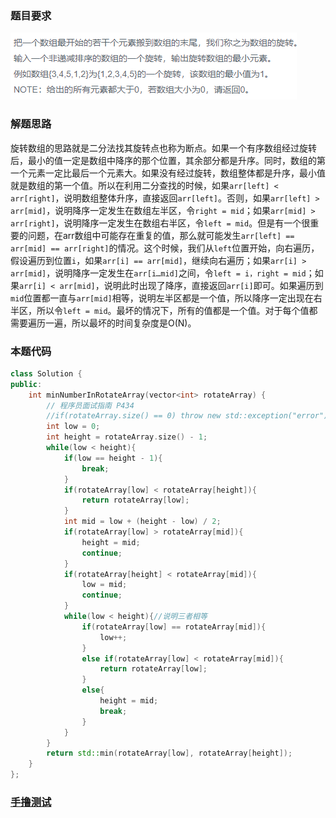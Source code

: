 ### 题目要求

![](./pic/offer11.png)

### 解题思路

旋转数组的思路就是二分法找其旋转点也称为断点。如果一个有序数组经过旋转后，最小的值一定是数组中降序的那个位置，其余部分都是升序。同时，数组的第一个元素一定比最后一个元素大。如果没有经过旋转，数组整体都是升序，最小值就是数组的第一个值。所以在利用二分查找的时候，如果`arr[left] < arr[right]`，说明数组整体升序，直接返回`arr[left]`。否则，如果`arr[left] > arr[mid]`，说明降序一定发生在数组左半区，令`right = mid`；如果`arr[mid] > arr[right]`，说明降序一定发生在数组右半区，令`left = mid`。但是有一个很重要的问题，在arr数组中可能存在重复的值，那么就可能发生`arr[left] == arr[mid] == arr[right]`的情况。这个时候，我们从`left`位置开始，向右遍历，假设遍历到位置`i`，如果`arr[i] == arr[mid]`，继续向右遍历；如果`arr[i] > arr[mid]`，说明降序一定发生在`arr[i…mid]`之间，令`left = i，right = mid`；如果`arr[i] < arr[mid]`，说明此时出现了降序，直接返回`arr[i]`即可。如果遍历到`mid`位置都一直与`arr[mid]`相等，说明左半区都是一个值，所以降序一定出现在右半区，所以令`left = mid`。最坏的情况下，所有的值都是一个值。对于每个值都需要遍历一遍，所以最坏的时间复杂度是O(N)。

### 本题代码

```C++
class Solution {
public:
    int minNumberInRotateArray(vector<int> rotateArray) {
        // 程序员面试指南 P434
        //if(rotateArray.size() == 0) throw new std::exception("error");
        int low = 0;
        int height = rotateArray.size() - 1;
        while(low < height){
            if(low == height - 1){
                break;
            }
            if(rotateArray[low] < rotateArray[height]){
                return rotateArray[low];
            }
            int mid = low + (height - low) / 2;
            if(rotateArray[low] > rotateArray[mid]){
                height = mid;
                continue;
            }
            if(rotateArray[height] < rotateArray[mid]){
                low = mid;
                continue;
            }
            while(low < height){//说明三者相等
                if(rotateArray[low] == rotateArray[mid]){
                    low++;
                }
                else if(rotateArray[low] < rotateArray[mid]){
                    return rotateArray[low];
                }
                else{
                    height = mid;
                    break;
                }
            }
        }
        return std::min(rotateArray[low], rotateArray[height]);
    }
};
```

### [手撸测试](<https://www.nowcoder.com/practice/9f3231a991af4f55b95579b44b7a01ba?tpId=13&tqId=11159&tPage=1&rp=1&ru=/ta/coding-interviews&qru=/ta/coding-interviews/question-ranking>) 

